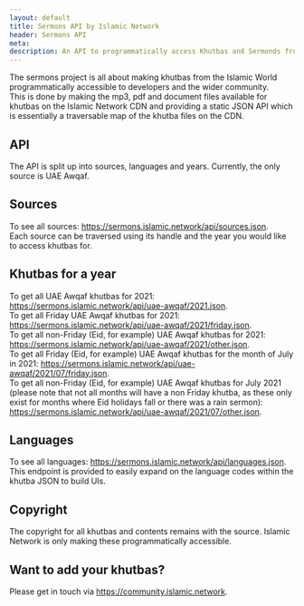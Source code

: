 ```yaml
---
layout: default
title: Sermons API by Islamic Network
header: Sermons API
meta:
description: An API to programmatically access Khutbas and Sermonds from Islamic Network
---
```


<div class="px-4 py-2 sm:px-0">
    The sermons project is all about making khutbas from the Islamic World programmatically accessible to developers and the wider community.
</div>
<div class="px-4 sm:px-0">
    This is done by making the mp3, pdf and document files available for khutbas on the Islamic Network CDN and providing a static JSON API
which is essentially a traversable map of the khutba files on the CDN.
</div>
<div class="px-4 py-2 sm:px-0">
<h2 class="text-3xl font-bold leading-tight">API</h2>
</div>
<div class="px-4 sm:px-0">
    The API is split up into sources, languages and years. Currently, the only source is UAE Awqaf.
</div>
<div class="px-4 py-2 sm:px-0">
    <h2 class="text-1xl font-bold leading-tight">Sources</h2>
</div>
<div class="px-4 sm:px-0">
    To see all sources: <a href="/api/sources.json" target="_blank" class="text-green-700">https://sermons.islamic.network/api/sources.json</a>.
<br />
    Each source can be traversed using its handle and the year you would like to access khutbas for.
</div>
<div class="px-4 py-2 sm:px-0">
    <h2 class="text-1xl font-bold leading-tight">Khutbas for a year</h2>
</div>
<div class="px-4 sm:px-0">
    To get all UAE Awqaf khutbas for 2021: <a href="/api/uae-awqaf/2021.json" target="_blank" class="text-green-700">https://sermons.islamic.network/api/uae-awqaf/2021.json</a>.
    <br />
    To get all Friday UAE Awqaf khutbas for 2021: <a href="/api/uae-awqaf/2021/friday.json" target="_blank" class="text-green-700">https://sermons.islamic.network/api/uae-awqaf/2021/friday.json</a>.
    <br />
    To get all non-Friday (Eid, for example) UAE Awqaf khutbas for 2021: <a href="/api/uae-awqaf/2021/other.json" target="_blank" class="text-green-700">https://sermons.islamic.network/api/uae-awqaf/2021/other.json</a>. 
    <br />
    To get all Friday (Eid, for example) UAE Awqaf khutbas for the month of July in 2021: <a href="/api/uae-awqaf/2021/07/friday.json" target="_blank" class="text-green-700">https://sermons.islamic.network/api/uae-awqaf/2021/07/friday.json</a>.
    <br />
    To get all non-Friday (Eid, for example) UAE Awqaf khutbas for July 2021 (please note that not all months will have a non Friday khutba, as these only exist for months where Eid holidays fall or there was a rain sermon): <a href="/api/uae-awqaf/2021/07/other.json" target="_blank" class="text-green-700">https://sermons.islamic.network/api/uae-awqaf/2021/07/other.json</a>.
</div>
<div class="px-4 py-2 sm:px-0">
<h2 class="text-1xl font-bold leading-tight">Languages</h2>
</div>
<div class="px-4 sm:px-0">
To see all languages: <a href="/api/languages.json" target="_blank" class="text-green-700">https://sermons.islamic.network/api/languages.json</a>.
<br />
This endpoint is provided to easily expand on the language codes within the khutba JSON to build UIs.
</div>

<div class="px-4 py-2 sm:px-0">
<h2 class="text-2xl font-bold leading-tight">Copyright</h2>
</div>
<div class="px-4 sm:px-0">
The copyright for all khutbas and contents remains with the source. Islamic Network is only making these programmatically accessible.
</div>

<div class="px-4 py-2 sm:px-0">
<h2 class="text-2xl font-bold leading-tight">Want to add your khutbas?</h2>
</div>
<div class="px-4 sm:px-0">
Please get in touch via <a href="https://community.islamic.network" target="_blank" class="text-green-600">https://community.islamic.network</a>.
</div>
<!-- /End replace -->
